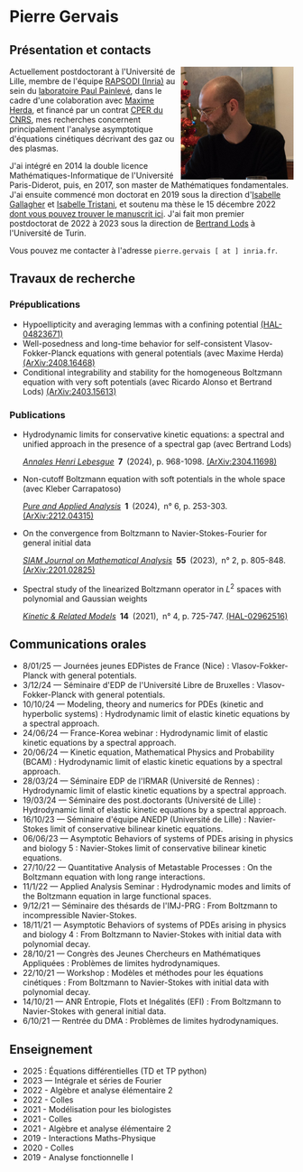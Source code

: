 # Pierre Gervais

## Présentation et contacts

<img align="right" src="Pierre.jpeg" width="200px">

Actuellement postdoctorant à l'Université de Lille, membre de l'équipe [RAPSODI (Inria)](https://team.inria.fr/rapsodi/fr/) au sein du [laboratoire Paul Painlevé](https://math.univ-lille.fr/), dans le cadre d'une colaboration avec [Maxime Herda](http://chercheurs.lille.inria.fr/herda/), et financé par un contrat [CPER du CNRS](https://www.hauts-de-france.cnrs.fr/fr/une-excellence-de-la-recherche-academique), mes recherches concernent principalement l'analyse asymptotique d'équations cinétiques décrivant des gaz ou des plasmas.

J'ai intégré en 2014 la double licence Mathématiques-Informatique de l'Université Paris-Diderot, puis, en 2017, son master de Mathématiques fondamentales. J'ai ensuite commencé mon doctorat en 2019 sous la direction d'[Isabelle Gallagher](https://www.math.ens.fr/~gallagher/) et [Isabelle Tristani](http://tristani.perso.math.cnrs.fr), et soutenu ma thèse le 15 décembre 2022 [dont vous pouvez trouver le manuscrit ici](https://u-paris.fr/theses/detail-dune-these/?id_these=5448). J'ai fait mon premier postdoctorat de 2022 à 2023 sous la direction de [Bertrand Lods](https://sites.google.com/site/bertrandlods/) à l'Université de Turin.

Vous pouvez me contacter à l'adresse ```pierre.gervais [ at ] inria.fr```.

## Travaux de recherche

### Prépublications
- Hypoellipticity and averaging lemmas with a confining potential [(HAL-04823671)](https://hal.science/hal-04823671)
- Well-posedness and long-time behavior for self-consistent Vlasov-Fokker-Planck equations with general potentials (avec Maxime Herda) [(ArXiv:2408.16468)](http://arxiv.org/abs/2408.16468)
- Conditional integrability and stability for the homogeneous Boltzmann equation with very soft potentials (avec Ricardo Alonso et Bertrand Lods) [(ArXiv:2403.15613)](https://arxiv.org/abs/2403.15613)

### Publications
- Hydrodynamic limits for conservative kinetic equations: a spectral and unified approach in the presence of a spectral gap (avec Bertrand Lods)
  
  [_Annales Henri Lebesgue_](https://ahl.centre-mersenne.org/item/AHL_2024__7__969_0/) **7** (2024),  p. 968-1098.  [(ArXiv:2304.11698)](https://arxiv.org/abs/2304.11698)

- Non-cutoff Boltzmann equation with soft potentials in the whole space (avec Kleber Carrapatoso)

  [_Pure and Applied Analysis_](https://msp.org/paa/2024/6-1/p06.xhtml) **1** (2024), n° 6,  p. 253-303.  [(ArXiv:2212.04315)](https://arxiv.org/abs/2212.04315)

- On the convergence from Boltzmann to Navier-Stokes-Fourier for general initial data

  [_SIAM Journal on Mathematical Analysis_](https://epubs.siam.org/doi/10.1137/22M1471687) **55** (2023), n° 2,  p. 805-848.  [(ArXiv:2201.02825)](https://arxiv.org/abs/2201.02825)

- Spectral study of the linearized Boltzmann operator in $L^2$ spaces with polynomial and Gaussian weights

  [_Kinetic & Related Models_](https://www.aimsciences.org/article/doi/10.3934/krm.2021022) **14** (2021), n° 4,  p. 725-747.  [(HAL-02962516)](https://hal.archives-ouvertes.fr/hal-02962516)

## Communications orales
- 8/01/25 — Journées jeunes EDPistes de France (Nice) : Vlasov-Fokker-Planck with general potentials.
- 3/12/24 — Séminaire d'EDP de l'Université Libre de Bruxelles : Vlasov-Fokker-Planck with general potentials.
- 10/10/24 — Modeling, theory and numerics for PDEs (kinetic and hyperbolic systems) : Hydrodynamic limit of elastic kinetic equations by a spectral approach.
- 24/06/24 — France-Korea webinar : Hydrodynamic limit of elastic kinetic equations by a spectral approach.
- 20/06/24 — Kinetic equation, Mathematical Physics and Probability (BCAM) : Hydrodynamic limit of elastic kinetic equations by a spectral approach.
- 28/03/24 — Séminaire EDP de l'IRMAR (Université de Rennes) : Hydrodynamic limit of elastic kinetic equations by a spectral approach.
- 19/03/24 — Séminaire des post.doctorants (Université de Lille) : Hydrodynamic limit of elastic kinetic equations by a spectral approach.
- 16/10/23 — Séminaire d'équipe ANEDP (Université de Lille) : Navier-Stokes limit of conservative bilinear kinetic equations.
- 06/06/23 — Asymptotic Behaviors of systems of PDEs arising in physics and biology 5 : Navier-Stokes limit of conservative bilinear kinetic equations.
- 27/10/22 — Quantitative Analysis of Metastable Processes : On the Boltzmann equation with long range interactions.
- 11/1/22 — Applied Analysis Seminar : Hydrodynamic modes and limits of the Boltzmann equation in large functional spaces.
- 9/12/21 — Séminaire des thésards de l'IMJ-PRG : From Boltzmann to incompressible Navier-Stokes.
- 18/11/21 — Asymptotic Behaviors of systems of PDEs arising in physics and biology 4 : From Boltzmann to Navier-Stokes with initial data with polynomial decay.
- 28/10/21 — Congrès des Jeunes Chercheurs en Mathématiques Appliquées : Problèmes de limites hydrodynamiques.
- 22/10/21 — Workshop : Modèles et méthodes pour les équations cinétiques : From Boltzmann to Navier-Stokes with initial data with polynomial decay.
- 14/10/21 — ANR Entropie, Flots et Inégalités (EFI) : From Boltzmann to Navier-Stokes with general initial data.
- 6/10/21 — Rentrée du DMA : Problèmes de limites hydrodynamiques.

## Enseignement
- 2025 : Équations différentielles (TD et TP python)
- 2023 — Intégrale et séries de Fourier
- 2022 - Algèbre et analyse élémentaire 2
- 2022 - Colles
- 2021 - Modélisation pour les biologistes
- 2021 - Colles
- 2021 - Algèbre et analyse élémentaire 2
- 2019 - Interactions Maths-Physique
- 2020 - Colles
- 2019 - Analyse fonctionnelle I
